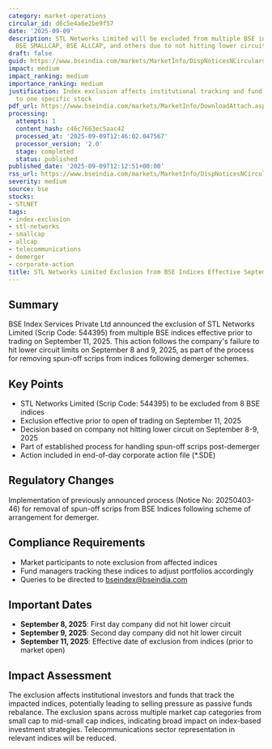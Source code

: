 ```yaml
---
category: market-operations
circular_id: d6c5e4a6e2be9f57
date: '2025-09-09'
description: STL Networks Limited will be excluded from multiple BSE indices including
  BSE SMALLCAP, BSE ALLCAP, and others due to not hitting lower circuit limits.
draft: false
guid: https://www.bseindia.com/markets/MarketInfo/DispNoticesNCirculars.aspx?Noticeid={17438869-F742-406F-8635-366200E90302}&noticeno=20250909-41&dt=09/09/2025&icount=41&totcount=57&flag=0
impact: medium
impact_ranking: medium
importance_ranking: medium
justification: Index exclusion affects institutional tracking and fund flows but limited
  to one specific stock
pdf_url: https://www.bseindia.com/markets/MarketInfo/DownloadAttach.aspx?id=20250909-41&attachedId=
processing:
  attempts: 1
  content_hash: c46c7663ec5aac42
  processed_at: '2025-09-09T12:46:02.047567'
  processor_version: '2.0'
  stage: completed
  status: published
published_date: '2025-09-09T12:12:51+00:00'
rss_url: https://www.bseindia.com/markets/MarketInfo/DispNoticesNCirculars.aspx?Noticeid={17438869-F742-406F-8635-366200E90302}&noticeno=20250909-41&dt=09/09/2025&icount=41&totcount=57&flag=0
severity: medium
source: bse
stocks:
- STLNET
tags:
- index-exclusion
- stl-networks
- smallcap
- allcap
- telecommunications
- demerger
- corporate-action
title: STL Networks Limited Exclusion from BSE Indices Effective September 11, 2025
---
```


## Summary

BSE Index Services Private Ltd announced the exclusion of STL Networks Limited (Scrip Code: 544395) from multiple BSE indices effective prior to trading on September 11, 2025. This action follows the company's failure to hit lower circuit limits on September 8 and 9, 2025, as part of the process for removing spun-off scrips from indices following demerger schemes.

## Key Points

- STL Networks Limited (Scrip Code: 544395) to be excluded from 8 BSE indices
- Exclusion effective prior to open of trading on September 11, 2025
- Decision based on company not hitting lower circuit on September 8-9, 2025
- Part of established process for handling spun-off scrips post-demerger
- Action included in end-of-day corporate action file (*.SDE)

## Regulatory Changes

Implementation of previously announced process (Notice No: 20250403-46) for removal of spun-off scrips from BSE Indices following scheme of arrangement for demerger.

## Compliance Requirements

- Market participants to note exclusion from affected indices
- Fund managers tracking these indices to adjust portfolios accordingly
- Queries to be directed to bseindex@bseindia.com

## Important Dates

- **September 8, 2025**: First day company did not hit lower circuit
- **September 9, 2025**: Second day company did not hit lower circuit
- **September 11, 2025**: Effective date of exclusion from indices (prior to market open)

## Impact Assessment

The exclusion affects institutional investors and funds that track the impacted indices, potentially leading to selling pressure as passive funds rebalance. The exclusion spans across multiple market cap categories from small cap to mid-small cap indices, indicating broad impact on index-based investment strategies. Telecommunications sector representation in relevant indices will be reduced.